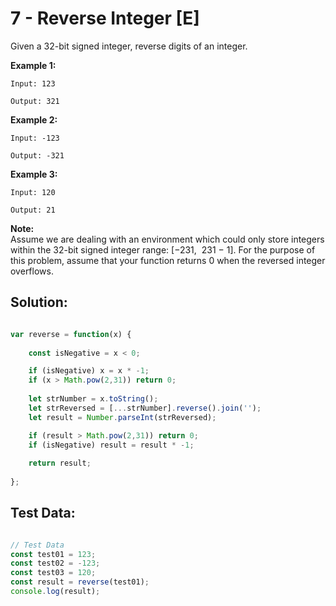 # **7 - Reverse Integer [E]**

Given a 32-bit signed integer, reverse digits of an integer.

**Example 1:**

    Input: 123

    Output: 321

**Example 2:**

    Input: -123

    Output: -321

**Example 3:**

    Input: 120

    Output: 21

**Note:**  
Assume we are dealing with an environment which could only store integers within
the 32-bit signed integer range: [−231,  231 − 1]. For the purpose of this
problem, assume that your function returns 0 when the reversed integer
overflows.

## **Solution:**

```JavaScript

var reverse = function(x) {
    
    const isNegative = x < 0;

    if (isNegative) x = x * -1;
    if (x > Math.pow(2,31)) return 0;
  
    let strNumber = x.toString();
    let strReversed = [...strNumber].reverse().join('');
    let result = Number.parseInt(strReversed);

    if (result > Math.pow(2,31)) return 0;
    if (isNegative) result = result * -1;
    
    return result;
    
};

```


## **Test Data:**

```JavaScript

// Test Data
const test01 = 123;
const test02 = -123;
const test03 = 120;
const result = reverse(test01);
console.log(result);

```
